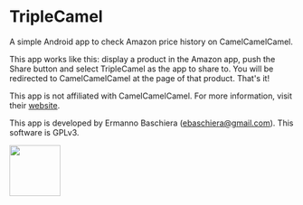 # TripleCamel
A simple Android app to check Amazon price history on CamelCamelCamel.

This app works like this: display a product in the Amazon app, push the Share button and select TripleCamel as the app to share to. You will be redirected to CamelCamelCamel at the page of that product. That's it!

This app is not affiliated with CamelCamelCamel. For more information, visit their <a href="http://camelcamelcamel.com/">website</a>.

This app is developed by Ermanno Baschiera (ebaschiera@gmail.com). This software is GPLv3.

<a href="https://f-droid.org/repository/browse/?fdfilter=triplecamel&fdid=com.ebaschiera.triplecamel" target="_blank">
  <img src="https://f-droid.org/badge/get-it-on.png" height="90"/>
</a>
